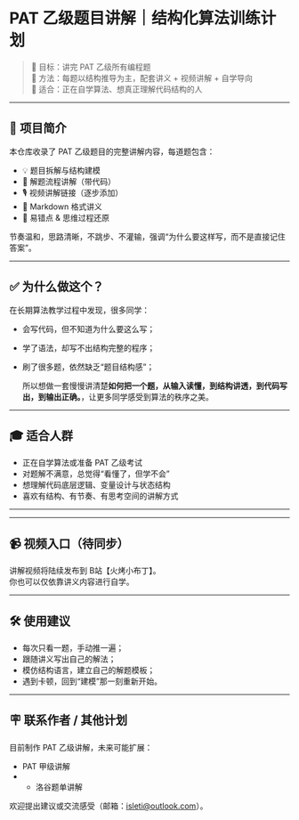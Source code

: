 # PAT 乙级题目讲解｜结构化算法训练计划

> 📍 目标：讲完 PAT 乙级所有编程题  
> 🧠 方法：每题以结构推导为主，配套讲义 + 视频讲解 + 自学导向  
> 🎯 适合：正在自学算法、想真正理解代码结构的人

---

## 🧭 项目简介

本仓库收录了 PAT 乙级题目的完整讲解内容，每道题包含：

- 💡 题目拆解与结构建模
- 🧩 解题流程讲解（带代码）
- 🎙 视频讲解链接（逐步添加）
- 🧾 Markdown 格式讲义
- 🧪 易错点 & 思维过程还原

节奏温和，思路清晰，不跳步、不灌输，强调“为什么要这样写，而不是直接记住答案”。

---

## ✅ 为什么做这个？

在长期算法教学过程中发现，很多同学：

- 会写代码，但不知道为什么要这么写；
- 学了语法，却写不出结构完整的程序；
- 刷了很多题，依然缺乏“题目结构感”；

  所以想做一套慢慢讲清楚**如何把一个题，从输入读懂，到结构讲透，到代码写出，到输出正确。**，让更多同学感受到算法的秩序之美。
> 

---

## 🎓 适合人群

- 正在自学算法或准备 PAT 乙级考试
- 对题解不满意，总觉得“看懂了，但学不会”
- 想理解代码底层逻辑、变量设计与状态结构
- 喜欢有结构、有节奏、有思考空间的讲解方式

---


---

## 📹 视频入口（待同步）

讲解视频将陆续发布到 B站【火烤小布丁】。  
你也可以仅依靠讲义内容进行自学。

---

## 🛠 使用建议

- 每次只看一题，手动推一遍；
- 跟随讲义写出自己的解法；
- 模仿结构语言，建立自己的解题模板；
- 遇到卡顿，回到“建模”那一刻重新开始。

---

## 🪧 联系作者 / 其他计划

目前制作 PAT 乙级讲解，未来可能扩展： 
- PAT 甲级讲解
- - 洛谷题单讲解 

欢迎提出建议或交流感受（邮箱：isleti@outlook.com）。



